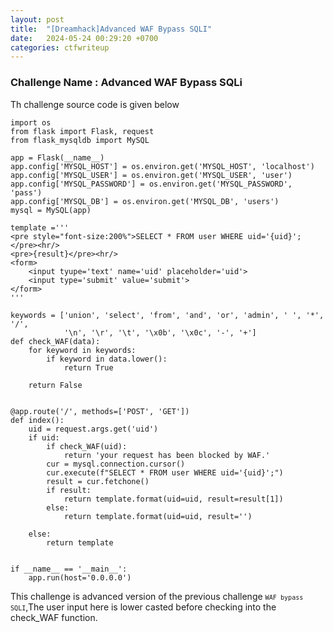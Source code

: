 ```yaml
---
layout: post
title:  "[Dreamhack]Advanced WAF Bypass SQLI"
date:   2024-05-24 00:29:20 +0700
categories: ctfwriteup
---
```


### Challenge Name : Advanced WAF Bypass SQLi

Th challenge source code is given below

```
import os
from flask import Flask, request
from flask_mysqldb import MySQL

app = Flask(__name__)
app.config['MYSQL_HOST'] = os.environ.get('MYSQL_HOST', 'localhost')
app.config['MYSQL_USER'] = os.environ.get('MYSQL_USER', 'user')
app.config['MYSQL_PASSWORD'] = os.environ.get('MYSQL_PASSWORD', 'pass')
app.config['MYSQL_DB'] = os.environ.get('MYSQL_DB', 'users')
mysql = MySQL(app)

template ='''
<pre style="font-size:200%">SELECT * FROM user WHERE uid='{uid}';</pre><hr/>
<pre>{result}</pre><hr/>
<form>
    <input tyupe='text' name='uid' placeholder='uid'>
    <input type='submit' value='submit'>
</form>
'''

keywords = ['union', 'select', 'from', 'and', 'or', 'admin', ' ', '*', '/', 
            '\n', '\r', '\t', '\x0b', '\x0c', '-', '+']
def check_WAF(data):
    for keyword in keywords:
        if keyword in data.lower():
            return True

    return False


@app.route('/', methods=['POST', 'GET'])
def index():
    uid = request.args.get('uid')
    if uid:
        if check_WAF(uid):
            return 'your request has been blocked by WAF.'
        cur = mysql.connection.cursor()
        cur.execute(f"SELECT * FROM user WHERE uid='{uid}';")
        result = cur.fetchone()
        if result:
            return template.format(uid=uid, result=result[1])
        else:
            return template.format(uid=uid, result='')

    else:
        return template


if __name__ == '__main__':
    app.run(host='0.0.0.0')
```

This challenge is advanced version of the previous challenge <code>`WAF bypass SQLI`</code>,The user input here is lower casted before checking into the check_WAF function.

